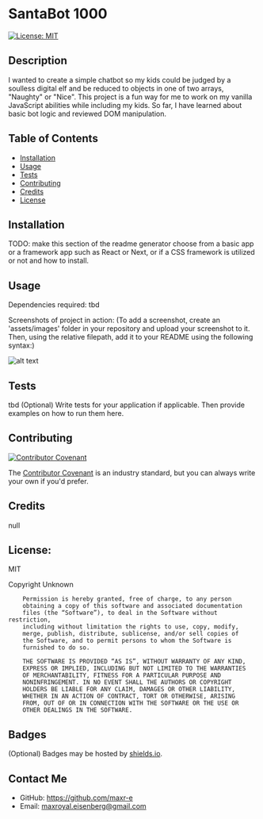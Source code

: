 # SantaBot 1000

  [![License: MIT](https://img.shields.io/badge/License-MIT-yellow.svg)](https://opensource.org/licenses/MIT)

## Description
I wanted to create a simple chatbot so my kids could be judged by a soulless digital elf and be reduced to objects in one of two arrays, "Naughty" or "Nice". This project is a fun way for me to work on my vanilla JavaScript abilities while including my kids. So far, I have learned about basic bot logic and reviewed DOM manipulation.

## Table of Contents
  * [Installation](#installation)
  * [Usage](#usage)
  * [Tests](#tests)
  * [Contributing](#contributing)
  * [Credits](#credits)
  * [License](#license)
  
## Installation
  
  TODO: make this section of the readme generator choose from a basic app or a framework app such as React or Next, or if a CSS framework is utilized or not and how to install.
  
## Usage
  Dependencies required:
  tbd

  Screenshots of project in action:
  (To add a screenshot, create an 'assets/images' folder in your repository and upload your screenshot to it. Then, using the relative filepath, add it to your README using the following syntax:)
  
  
  ![alt text](assets/images/screenshot.png)
  
## Tests
  tbd
  (Optional)
  Write tests for your application if applicable. Then provide examples on how to run them here.
  
## Contributing

[![Contributor Covenant](https://img.shields.io/badge/Contributor%20Covenant-2.1-4baaaa.svg)](https://www.contributor-covenant.org/)

  The [Contributor Covenant](https://www.contributor-covenant.org/) is an industry standard, but you can always write your own if you'd prefer.

## Credits

null

## License:

MIT

Copyright Unknown

        Permission is hereby granted, free of charge, to any person 
        obtaining a copy of this software and associated documentation 
        files (the “Software”), to deal in the Software without restriction, 
        including without limitation the rights to use, copy, modify, 
        merge, publish, distribute, sublicense, and/or sell copies of 
        the Software, and to permit persons to whom the Software is 
        furnished to do so.
        
        THE SOFTWARE IS PROVIDED “AS IS”, WITHOUT WARRANTY OF ANY KIND, 
        EXPRESS OR IMPLIED, INCLUDING BUT NOT LIMITED TO THE WARRANTIES 
        OF MERCHANTABILITY, FITNESS FOR A PARTICULAR PURPOSE AND 
        NONINFRINGEMENT. IN NO EVENT SHALL THE AUTHORS OR COPYRIGHT 
        HOLDERS BE LIABLE FOR ANY CLAIM, DAMAGES OR OTHER LIABILITY, 
        WHETHER IN AN ACTION OF CONTRACT, TORT OR OTHERWISE, ARISING 
        FROM, OUT OF OR IN CONNECTION WITH THE SOFTWARE OR THE USE OR 
        OTHER DEALINGS IN THE SOFTWARE.

## Badges
(Optional)
Badges may be hosted by [shields.io](https://shields.io/).

## Contact Me
  * GitHub: https://github.com/maxr-e
  * Email: maxroyal.eisenberg@gmail.com

